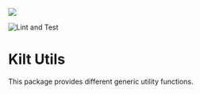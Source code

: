 [![](https://user-images.githubusercontent.com/39338561/122415864-8d6a7c00-cf88-11eb-846f-a98a936f88da.png)
](https://kilt.io)

![Lint and Test](https://github.com/KILTprotocol/sdk-js/workflows/Lint%20and%20Test/badge.svg)

# Kilt Utils

This package provides different generic utility functions.
